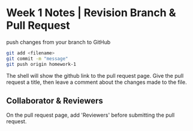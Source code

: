 # Week 1 Notes | Revision Branch & Pull Request

push changes from your branch to GitHub
```bash
git add <filename>
git commit -m "message"
git push origin homework-1
```

The shell will show the github link to the pull request page. Give the pull request a title, then leave a comment about the changes made to the file.

## Collaborator & Reviewers

On the pull request page, add 'Reviewers' before submitting the pull request.